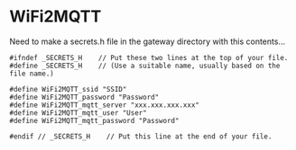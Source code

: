 # WiFi2MQTT

Need to make a secrets.h file in the gateway directory with this contents...
```Arduino
#ifndef _SECRETS_H    // Put these two lines at the top of your file.
#define _SECRETS_H    // (Use a suitable name, usually based on the file name.)

#define WiFi2MQTT_ssid "SSID"
#define WiFi2MQTT_password "Password"
#define WiFi2MQTT_mqtt_server "xxx.xxx.xxx.xxx"
#define WiFi2MQTT_mqtt_user "User"
#define WiFi2MQTT_mqtt_password "Password"

#endif // _SECRETS_H    // Put this line at the end of your file.
```
